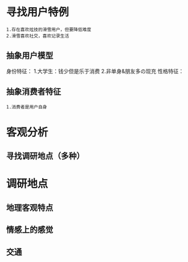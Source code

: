 # 寻找用户特例
	1.存在喜欢炫技的滑雪用户，但要降低难度
	2.滑雪喜欢社交，喜欢记录生活
## 抽象用户模型
身份特征：
	1.大学生：钱少但是乐于消费
	2.非单身&朋友多の现充
性格特征：

## 抽象消费者特征
	1.消费者是用户自身
# 客观分析 
## 寻找调研地点（多种）
# 调研地点
## 地理客观特点
## 情感上的感觉
## 
## 交通


  